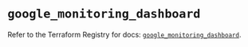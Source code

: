 # `google_monitoring_dashboard`

Refer to the Terraform Registry for docs: [`google_monitoring_dashboard`](https://registry.terraform.io/providers/hashicorp/google-beta/5.36.0/docs/resources/google_monitoring_dashboard).

